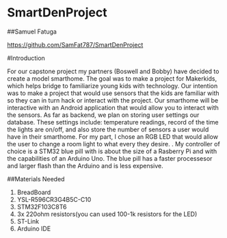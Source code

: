 # SmartDenProject
##Samuel Fatuga

https://github.com/SamFat787/SmartDenProject

#Introduction

For our capstone project my partners (Boswell and Bobby) have decided to create a model smarthome. The goal was to make a project for Makerkids, which helps bridge to familiarize young kids with technology. Our intention was to make a project that would use sensors that the kids are familiar with so they can in turn hack or interact with the project. Our smarthome will be interactive with an Android application that would allow you to interact with the sensors. As far as backend, we plan on storing user settings our database. These settings include: temperature readings, record of the time the lights are on/off, and also store the number of sensors a user would have in their smarthome. For my part, I chose an  RGB LED that would allow the user to change a room light to what every they desire. . My controller of choice is a STM32 blue pill with is about the size of a Rasberry Pi and with the capabilities of an Arduino Uno. The blue pill has a faster processesor and larger flash than the Arduino and is less expensive.  





##Materials Needed
1. BreadBoard
2. YSL-R596CR3G4B5C-C10
3. STM32F103C8T6
4. 3x 220ohm resistors(you can used 100-1k resistors for the LED)
5. ST-Link
6. Arduino IDE

